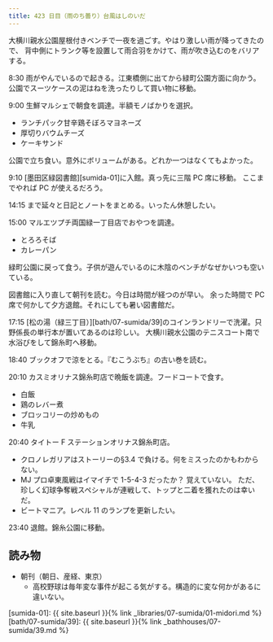 ```yaml
---
title: 423 日目（雨のち曇り）台風はしのいだ
---
```


大横川親水公園屋根付きベンチで一夜を過ごす。やはり激しい雨が降ってきたので、
背中側にトランク等を設置して雨合羽をかけて、雨が吹き込むのをバリアする。

8:30 雨がやんでいるので起きる。江東橋側に出てから緑町公園方面に向かう。
公園でスーツケースの泥はねを洗ったりして買い物に移動。

9:00 生鮮マルシェで朝食を調達。半額モノばかりを選択。

* ランチパック甘辛鶏そぼろマヨネーズ
* 厚切りバウムチーズ
* ケーキサンド

公園で立ち食い。意外にボリュームがある。どれか一つはなくてもよかった。

9:10 [墨田区緑図書館][sumida-01]に入館。真っ先に三階 PC 席に移動。
ここまでやれば PC が使えるだろう。

14:15 まで延々と日記とノートをまとめる。いったん休憩したい。

15:00 マルエツプチ両国緑一丁目店でおやつを調達。

* とろろそば
* カレーパン

緑町公園に戻って食う。子供が遊んでいるのに木陰のベンチがなぜかいつも空いている。

図書館に入り直して朝刊を読む。今日は時間が経つのが早い。
余った時間で PC 席で何かして夕方退館。それにしても暑い図書館だ。

17:15 [松の湯（緑三丁目）][bath/07-sumida/39]のコインランドリーで洗濯。只野係長の単行本が置いてあるのは珍しい。
大横川親水公園のテニスコート南で水浴びをして錦糸町へ移動。

18:40 ブックオフで涼をとる。『むこうぶち』の古い巻を読む。

20:10 カスミオリナス錦糸町店で晩飯を調達。フードコートで食す。

* 白飯
* 鶏のレバー煮
* ブロッコリーの炒めもの
* 牛乳

20:40 タイトー F ステーションオリナス錦糸町店。

* クロノレガリアはストーリーの§3.4 で負ける。何をミスったのかもわからない。
* MJ プロ卓東風戦はイマイチで 1-5-4-3 だったか？ 覚えていない。
  ただ、珍しく幻球争奪戦スペシャルが連戦して、トップと二着を獲れたのは幸いだ。
* ビートマニア。レベル 11 のランプを更新したい。

23:40 退館。錦糸公園に移動。

## 読み物

* 朝刊（朝日、産経、東京）
  * 高校野球は毎年変な事件が起こる気がする。構造的に変な何かがあるに違いない。

[sumida-01]: {{ site.baseurl }}{% link _libraries/07-sumida/01-midori.md %}
[bath/07-sumida/39]: {{ site.baseurl }}{% link _bathhouses/07-sumida/39.md %}
